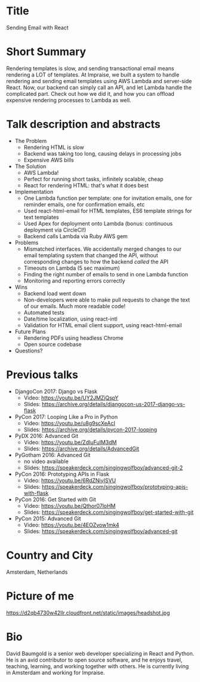 # Title

Sending Email with React

# Short Summary

Rendering templates is slow, and sending transactional email means rendering
a LOT of templates. At Impraise, we built a system to handle rendering and
sending email templates using AWS Lambda and server-side React. Now, our
backend can simply call an API, and let Lambda handle the complicated part.
Check out how we did it, and how you can offload expensive rendering processes
to Lambda as well.

# Talk description and abstracts

- The Problem
  - Rendering HTML is slow
  - Backend was taking too long, causing delays in processing jobs
  - Expensive AWS bills
- The Solution
  - AWS Lambda!
  - Perfect for running short tasks, infinitely scalable, cheap
  - React for rendering HTML: that's what it does best
- Implementation
  - One Lambda function per template: one for invitation emails, one for
    reminder emails, one for confirmation emails, etc
  - Used react-html-email for HTML templates, ES6 template strings for text
    templates
  - Used Apex for deployment onto Lambda (bonus: continuous deployment
    via CircleCI!)
  - Backend calls Lambda via Ruby AWS gem
- Problems
  - Mismatched interfaces. We accidentally merged changes to our
    email templating system that changed the API, without corresponding
    changes to how the backend *called* the API
  - Timeouts on Lambda (5 sec maximum)
  - Finding the right number of emails to send in one Lambda function
  - Monitoring and reporting errors correctly
- Wins
  - Backend load went down
  - Non-developers were able to make pull requests to change the text of our
    emails. Much more readable code!
  - Automated tests
  - Date/time localization, using react-intl
  - Validation for HTML email client support, using react-html-email
- Future Plans
  - Rendering PDFs using headless Chrome
  - Open source codebase
- Questions?

# Previous talks

- DjangoCon 2017: Django vs Flask
  - Video: https://youtu.be/UY2JMZjQspY
  - Slides: https://archive.org/details/djangocon-us-2017-django-vs-flask
- PyCon 2017: Looping Like a Pro in Python
  - Video: https://youtu.be/u8g9scXeAcI
  - Slides: https://archive.org/details/pycon-2017-looping
- PyDX 2016: Advanced Git
  - Video: https://youtu.be/ZdIuFuIM3dM
  - Slides: https://archive.org/details/AdvancedGit
- PyGotham 2016: Advanced Git
  - no video available
  - Slides: https://speakerdeck.com/singingwolfboy/advanced-git-2
- PyCon 2016: Prototyping APIs in Flask
  - Video: https://youtu.be/6RdZNiyISVU
  - Slides: https://speakerdeck.com/singingwolfboy/prototyping-apis-with-flask
- PyCon 2016: Get Started with Git
  - Video: https://youtu.be/Qthor07loHM
  - Slides: https://speakerdeck.com/singingwolfboy/get-started-with-git
- PyCon 2015: Advanced Git
  - Video: https://youtu.be/4EOZvow1mk4
  - Slides: https://speakerdeck.com/singingwolfboy/advanced-git

# Country and City

Amsterdam, Netherlands

# Picture of me

https://d2qb4730w42llr.cloudfront.net/static/images/headshot.jpg

# Bio

David Baumgold is a senior web developer specializing in React and Python.
He is an avid contributor to open source software, and he enjoys travel,
teaching, learning, and working together with others. He is currently living
in Amsterdam and working for Impraise.


